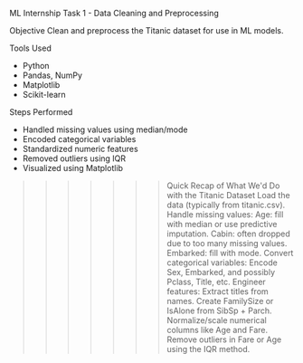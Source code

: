 ML Internship Task 1 - Data Cleaning and Preprocessing

Objective
Clean and preprocess the Titanic dataset for use in ML models.

Tools Used
- Python
- Pandas, NumPy
- Matplotlib
- Scikit-learn

Steps Performed
- Handled missing values using median/mode
- Encoded categorical variables
- Standardized numeric features
- Removed outliers using IQR
- Visualized using Matplotlib

>>>>>>> Quick Recap of What We'd Do with the Titanic Dataset
Load the data (typically from titanic.csv).
Handle missing values:
Age: fill with median or use predictive imputation.
Cabin: often dropped due to too many missing values.
Embarked: fill with mode.
Convert categorical variables:
Encode Sex, Embarked, and possibly Pclass, Title, etc.
Engineer features:
Extract titles from names.
Create FamilySize or IsAlone from SibSp + Parch.
Normalize/scale numerical columns like Age and Fare.
Remove outliers in Fare or Age using the IQR method.
